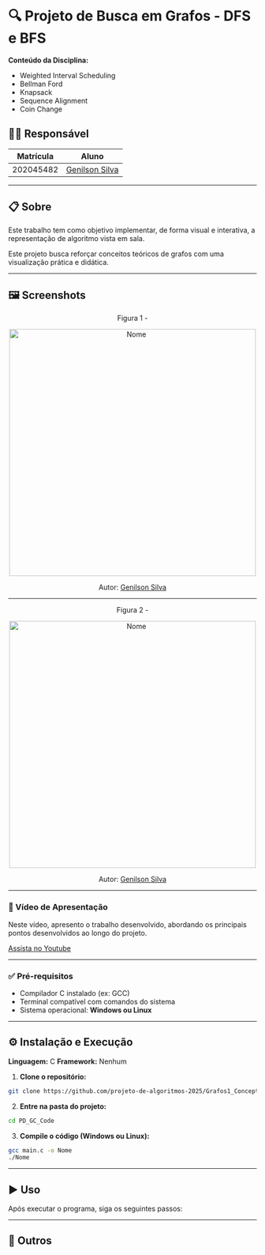 # 🔍 Projeto de Busca em Grafos - DFS e BFS

**Conteúdo da Disciplina:**

- Weighted Interval Scheduling
- Bellman Ford
- Knapsack
- Sequence Alignment
- Coin Change  

## 👨‍🏫 Responsável

| Matrícula   | Aluno             |
|-------------|-------------------|
| 202045482   | [Genilson Silva](https://github.com/GenilsonJrs)    |

---

## 📋 Sobre

Este trabalho tem como objetivo implementar, de forma visual e interativa, a representação de algoritmo vista em sala.

Este projeto busca reforçar conceitos teóricos de grafos com uma visualização prática e didática.

---

## 🖼️ Screenshots

<p align="center">Figura 1 - </p>

<p align="center">
  <img src="" alt="Nome" width="500"/>
</p>

<p align="center" style="font-size: 14px;">
  Autor: 
  <a href="https://github.com/GenilsonJrs" target="_blank">Genilson Silva</a>
</p>

---

<p align="center">Figura 2 - </p>

<p align="center">
  <img src="" alt="Nome" width="500"/>
</p>

<p align="center" style="font-size: 14px;">
  Autor: 
  <a href="https://github.com/GenilsonJrs" target="_blank">Genilson Silva</a>
</p>

---

### 🎥 Vídeo de Apresentação

Neste vídeo, apresento o trabalho desenvolvido, abordando os principais pontos desenvolvidos ao longo do projeto.

[Assista no Youtube]()

---

### ✅ Pré-requisitos

- Compilador C instalado (ex: GCC)
- Terminal compatível com comandos do sistema
- Sistema operacional: **Windows ou Linux**

---

## ⚙️ Instalação e Execução

**Linguagem:** C
**Framework:** Nenhum

1. **Clone o repositório:**

```bash
git clone https://github.com/projeto-de-algoritmos-2025/Grafos1_Concept.git
```
2. **Entre na pasta do projeto:**

```bash
cd PD_GC_Code
```
3. **Compile o código (Windows ou Linux):**

```bash
gcc main.c -o Nome
./Nome
```


---

## ▶️ Uso

Após executar o programa, siga os seguintes passos:

---

## 🧠 Outros



